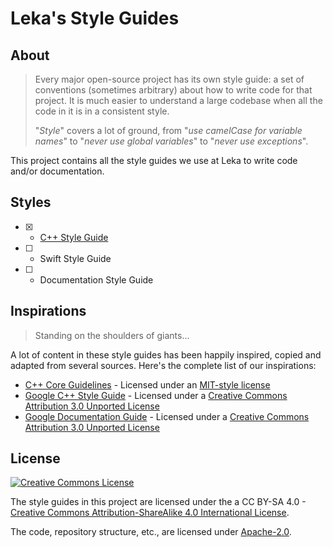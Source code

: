 # Leka's Style Guides

## About

> Every major open-source project has its own style guide: a set of conventions (sometimes arbitrary) about how to write code for that project. It is much easier to understand a large codebase when all the code in it is in a consistent style.
> 
> "*Style*" covers a lot of ground, from "*use camelCase for variable names*" to "*never use global variables*" to "*never use exceptions*". 

This project contains all the style guides we use at Leka to write code and/or documentation.

## Styles

- [x] - [C++ Style Guide](./cppguide.md)
- [ ] - Swift Style Guide
- [ ] - Documentation Style Guide

## Inspirations

> Standing on the shoulders of giants...

A lot of content in these style guides has been happily inspired, copied and adapted from several sources. Here's the complete list of our inspirations:

- [C++ Core Guidelines](https://isocpp.github.io/CppCoreGuidelines/CppCoreGuidelines#c-core-guidelines) -  Licensed under an [MIT-style license](https://isocpp.github.io/CppCoreGuidelines/LICENSE)
- [Google C++ Style Guide](https://google.github.io/styleguide/cppguide.html) - Licensed under a [Creative Commons Attribution 3.0 Unported License](http://creativecommons.org/licenses/by/3.0/)
- [Google Documentation Guide](https://github.com/google/styleguide/tree/gh-pages/docguide) - Licensed under a [Creative Commons Attribution 3.0 Unported License](http://creativecommons.org/licenses/by/3.0/)

## License

<a rel="license" href="http://creativecommons.org/licenses/by-sa/4.0/"><img alt="Creative Commons License" style="border-width:0" src="https://i.creativecommons.org/l/by-sa/4.0/88x31.png"/></a>

The style guides in this project are licensed under the a CC BY-SA 4.0 - [Creative Commons Attribution-ShareAlike 4.0 International License](http://creativecommons.org/licenses/by-sa/4.0/).

The code, repository structure, etc., are licensed under [Apache-2.0](./LICENSE).
